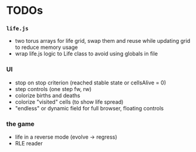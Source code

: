 # TODOs

### `life.js`
* two torus arrays for life grid, swap them and reuse while updating grid to reduce memory usage
* wrap life.js logic to Life class to avoid using globals in file

### UI
* stop on stop criterion (reached stable state or cellsAlive = 0)
* step controls (one step fw, rw)
* colorize births and deaths
* colorize "visited" cells (to show life spread)
* "endless" or dynamic field for full browser, floating controls

### the game
* life in a reverse mode (evolve -> regress)
* RLE reader